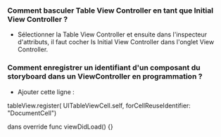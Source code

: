 
### Comment basculer Table View Controller en tant que Initial View Controller ?

- Sélectionner la Table View Controller et ensuite dans l'inspecteur d'attributs, il faut cocher Is Initial View Controller dans l'onglet View Controller.

### Comment enregistrer un identifiant d'un composant du storyboard dans un ViewController en programmation ?

- Ajouter cette ligne :

tableView.register( UITableViewCell.self, forCellReuseIdentifier: "DocumentCell")

dans override func viewDidLoad() {}


